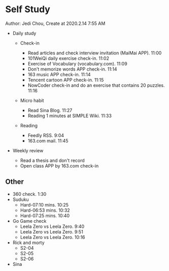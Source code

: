 # Self Study

Author: Jedi Chou, Create at 2020.2.14 7:55 AM

* Daily study
  * Check-in
    * Read articles and check interview invitation (MaiMai APP). 11:00
    * 101WeiQi daily exercise check-in. 11:02
    * Exercise of Vocabulary (vocabulary.com). 11:09
    * Don't memorize words APP check-in. 11:14
    * 163 music APP check-in. 11:14
    * Tencent cartoon APP check-in. 11:15
    * NowCoder check-in and do an exercise that contains 20 puzzles. 11:16

  * Micro habit
    * Read Sina Blog. 11:27
    * Reading 1 minutes at SIMPLE Wiki. 11:33

  * Reading
    * Feedly RSS. 9:04
    * 163.com mail. 11:45

* Weekly review
  * Read a thesis and don't record
  * Open class APP by 163.com check-in

## Other

* 360 check. 1:30
* Suduku
  * Hard-07:10 mins. 10:25
  * Hard-06:53 mins. 10:32
  * Hard-07:25 mins. 10:40
* Go Game check
  * Leela Zero vs Leela Zero. 9:40
  * Leela Zero vs Leela Zero. 9:51
  * Leela Zero vs Leela Zero. 10:16
* Rick and morty
  * S2-04
  * S2-05
  * S2-06
* Sina
